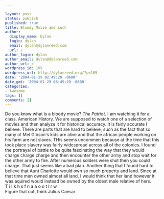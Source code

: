 ```yaml
---

layout: post
status: publish
published: true
title: Bloody Movie and such
author:
  display_name: Dylan
  login: dylan
  email: dylan@dylanreed.com
  url: /
author_login: dylan
author_email: dylan@dylanreed.com
author_url: /
wordpress_id: 109
wordpress_url: http://dylanreed.org/?p=109
date: '2004-01-29 02:49:29 -0600'
date_gmt: '2004-01-29 08:49:29 -0600'
categories:
- Awesome
tags: []
comments: []
---
```


   Do you know what is a bloody movie? _The Patriot_. I am watching it for a class. American History. We are supposed to watch one of a selection of movies and then analyze it for historical accuracy. It is fairly accurate I believe. There are parts that are hard to believe, such as the fact that so many of Mel Gibson's kids are alive and that the african people working on his farm are not slaves. THis seems uncommen because at the time that this took place slavery was fairly widespread across all of the colonies. I found the portrayal of battle to be quite fascinating the way that they would charge charge charge and then encounter the other army and stop wait for the other army to fire. After numerous solders were shot then you could charge. That just seems like a bad plan. Another thing that I found hard to believe that Aunt Charlotte would own so much property and land. Since at that time men owned almost all land, I would think that her land however it was aquired would instead be owned by the oldest male relative of hers.  
   T i l k h s f n a a o o t l r w  
Figure that out, think Julius Caesar
